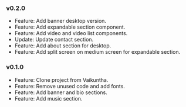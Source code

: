 ### v0.2.0

-   Feature: Add banner desktop version.
-   Feature: Add expandable section component.
-   Feature: Add video and video list components.
-   Update: Update contact section.
-   Feature: Add about section for desktop.
-   Feature: Add split screen on medium screen for expandable section.

### v0.1.0

-   Feature: Clone project from Vaikuntha.
-   Feature: Remove unused code and add fonts.
-   Feature: Add banner and bio sections.
-   Feature: Add music section.
